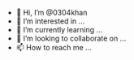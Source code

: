 - 👋 Hi, I’m @0304khan
- 👀 I’m interested in ...
- 🌱 I’m currently learning ...
- 💞️ I’m looking to collaborate on ...
- 📫 How to reach me ...

<!---
0304khan/0304khan is a ✨ special ✨ repository because its `README.md` (this file) appears on your GitHub profile.
You can click the Preview link to take a look at your changes.
--->
